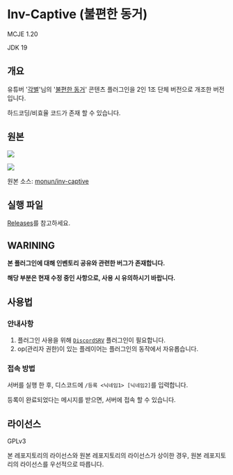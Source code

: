 # Inv-Captive (불편한 동거)
MCJE 1.20

JDK 19

## 개요
유튜버 '[각별](https://www.youtube.com/@sansbroadcast)'님의 '[불편한 동거](https://www.youtube.com/playlist?list=PLAfXl9hcOzqDS-7l76dcBPzkM8hQ_aUm6)' 콘텐츠 플러그인을 2인 1조 단체 버전으로 개조한 버전입니다.

하드코딩/비효율 코드가 존재 할 수 있습니다.

## 원본
[![](http://img.youtube.com/vi/bUziXPSoP30/mqdefault.jpg)](https://youtu.be/bUziXPSoP30?list=PLAfXl9hcOzqDS-7l76dcBPzkM8hQ_aUm6)

[![](http://img.youtube.com/vi/LGccWcHiN6s/mqdefault.jpg)](https://youtu.be/LGccWcHiN6s?list=PLQpeWEnYoYBp6lQktDpM1QnBmG9TS7gWT)

원본 소스: [monun/inv-captive](https://github.com/monun/inv-captive)

## 실행 파일
[Releases](https://github.com/hwahyang1/Inv-Captive/releases)를 참고하세요.

## WARINING

**본 플러그인에 대해 인벤토리 공유와 관련한 버그가 존재합니다.**

**해당 부분은 현재 수정 중인 사항으로, 사용 시 유의하시기 바랍니다.**

## 사용법
### 안내사항
1. 플러그인 사용을 위해 [`DiscordSRV`](https://github.com/DiscordSRV/DiscordSRV) 플러그인이 필요합니다.
2. op(관리자 권한)이 있는 플레이어는 플러그인의 동작에서 자유롭습니다.

### 접속 방법
서버를 실행 한 후, 디스코드에 `/등록 <닉네임1> [닉네임2]`를 입력합니다.

등록이 완료되었다는 메시지를 받으면, 서버에 접속 할 수 있습니다.

## 라이선스
GPLv3

본 레포지토리의 라이선스와 원본 레포지토리의 라이선스가 상이한 경우, 원본 레포지토리의 라이선스를 우선적으로 따릅니다.